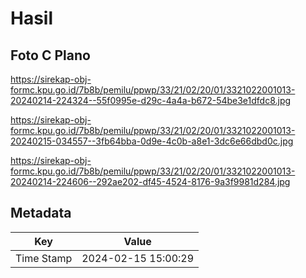 # Hasil

## Foto C Plano

https://sirekap-obj-formc.kpu.go.id/7b8b/pemilu/ppwp/33/21/02/20/01/3321022001013-20240214-224324--55f0995e-d29c-4a4a-b672-54be3e1dfdc8.jpg

https://sirekap-obj-formc.kpu.go.id/7b8b/pemilu/ppwp/33/21/02/20/01/3321022001013-20240215-034557--3fb64bba-0d9e-4c0b-a8e1-3dc6e66dbd0c.jpg

https://sirekap-obj-formc.kpu.go.id/7b8b/pemilu/ppwp/33/21/02/20/01/3321022001013-20240214-224606--292ae202-df45-4524-8176-9a3f9981d284.jpg


## Metadata

| Key        | Value               |
| ---------- | ------------------- |
| Time Stamp | 2024-02-15 15:00:29 |



